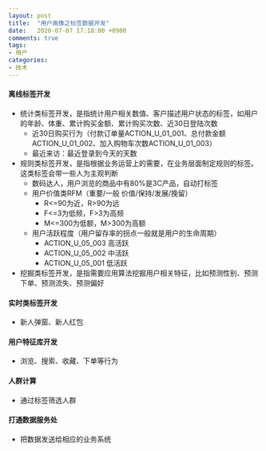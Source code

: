 ```yaml
---
layout: post
title:  "用户画像之标签数据开发"
date:   2020-07-07 17:18:00 +0900
comments: true
tags:
- 用户
categories:
- 技术
---
```

#### 离线标签开发
- 统计类标签开发，是指统计用户相关数值、客户描述用户状态的标签，如用户的年龄、体重、累计购买金额、累计购买次数、近30日登陆次数
    - 近30日购买行为（付款订单量ACTION_U_01_001、总付款金额ACTION_U_01_002、加入购物车次数ACTION_U_01_003）
    - 最近来访：最近登录到今天的天数
- 规则类标签开发，是指根据业务运营上的需要，在业务层面制定规则的标签。这类标签会带一些人为主观判断
    - 数码达人，用户浏览的商品中有80%是3C产品，自动打标签
    - 用户价值类RFM（重要/一般 价值/保持/发展/挽留）
        - R<=90为近，R>90为远
        - F<=3为低频，F>3为高频
        - M<=300为低额，M>300为高额
    - 用户活跃程度（用户留存率的拐点一般就是用户的生命周期）
        - ACTION_U_05_003 高活跃
        - ACTION_U_05_002 中活跃
        - ACTION_U_05_001 低活跃
- 挖掘类标签开发，是指需要应用算法挖掘用户相关特征，比如预测性别、预测下单、预测流失、预测偏好


#### 实时类标签开发
- 新人弹窗、新人红包

#### 用户特征库开发
- 浏览、搜索、收藏、下单等行为

#### 人群计算
- 通过标签筛选人群 

#### 打通数据服务处
- 把数据发送给相应的业务系统
 